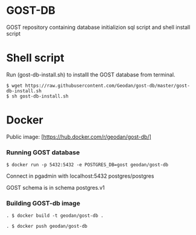 # GOST-DB

GOST repository containing database initializion sql script and shell install script

# Shell script

Run (gost-db-install.sh) to installl the GOST database from terminal.

```
$ wget https://raw.githubusercontent.com/Geodan/gost-db/master/gost-db-install.sh
$ sh gost-db-install.sh
```

# Docker

Public image: [https://hub.docker.com/r/geodan/gost-db/]


### Running GOST database

```
$ docker run -p 5432:5432 -e POSTGRES_DB=gost geodan/gost-db
```

Connect in pgadmin with localhost:5432 postgres/postgres

GOST schema is in schema postgres.v1


### Building GOST-db image

```
. $ docker build -t geodan/gost-db .

. $ docker push geodan/gost-db
```

